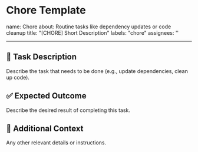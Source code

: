 # Chore Template

name: Chore
about: Routine tasks like dependency updates or code cleanup
title: "[CHORE] Short Description"
labels: "chore"
assignees: ''

---

## 🧹 Task Description

Describe the task that needs to be done (e.g., update dependencies, clean up code).

## ✅ Expected Outcome

Describe the desired result of completing this task.

## 📄 Additional Context

Any other relevant details or instructions.
